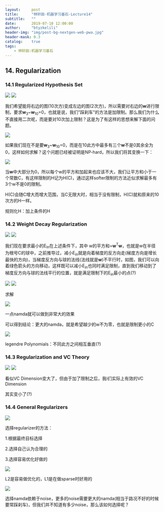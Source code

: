 ```yaml
---
layout:     post
title:      "林轩田-机器学习基石-Lecture14"
subtitle:   ""
date:       2019-07-10 12:00:00
author:     "btyzkelili"
header-img: "img/post-bg-nextgen-web-pwa.jpg"
header-mask: 0.3
catalog:    true
tags:
    - 林轩田:机器学习基石
---
```

## 14. Regularization

### 14.1 Regularized Hypothesis Set

![](/img/linxuant-jishi/14-1.PNG) 
![](/img/linxuant-jishi/14-2.PNG) 

我们希望能将右边的图(10次方)变成左边的图(2次方)，所以需要对右边的**w**进行限制，要求**w**<sub>3</sub>~**w**<sub>10</sub>=0，也就是说，我们"踩刹车"的方法是加限制。那么我们为什么不直接用二次呢，而是要对10次加上限制？这是为了有这样的思想来解下面的问题。

![](/img/linxuant-jishi/14-3.PNG) 

如果我们现在不是要**w**<sub>3</sub>~**w**<sub>10</sub>=0，而是在10此方中最多有三个**w**不是0其余全为0，这样如何求解？这个问题已经被证明是NP-hard，所以我们将其变换一下：

![](/img/linxuant-jishi/14-4.PNG) 

当**w**中大部分为0，所以每个w的平方和加起来也应该不大，我们让平方和小于一个常数C，有这样限制的H记为H(C)，通过这样softer限制的方法近似求解最多有3个w不是0的限制。

H(C)会随C增大而增大范围，当C无限大时，相当于没有限制，H(C)就和原来的10次方的H一样。

规则化H：加上条件的H

### 14.2 Weight Decay Regularization

![](/img/linxuant-jishi/14-5.PNG) 
![](/img/linxuant-jishi/14-6.PNG) 

我们现在要求最小的E<sub>in</sub>在上述条件下，其中 w的平方和=**w**<sup>T</sup>**w**，也就是w在半径为根号C的球中，之前推导过，减小E<sub>in</sub>就是向着梯度的反方向走(梯度方向是增长最快的方向)，当梯度反方向与球的法线(法线就是**w**)不平行时，如图，我们可以向着绿色箭头的方向移动，这样既可以减小E<sub>in</sub>也同时满足限制，直到我们移动到了梯度反方向与球的法线平行的位置，就是满足限制下的E<sub>in</sub>最小的点(?)

![](/img/linxuant-jishi/14-7.PNG) 
![](/img/linxuant-jishi/14-8.PNG) 

求解

![](/img/linxuant-jishi/14-9.PNG) 

一点namda就可以做到非常大的效果

可以得到结论：更大的namda，就是希望越少的w不为零，也就是限制更小的C

![](/img/linxuant-jishi/14-10.PNG) 

legendre Polynomials：不同此方之间相互垂直(?)

### 14.3 Regularization and VC Theory

![](/img/linxuant-jishi/14-11.PNG)
![](/img/linxuant-jishi/14-12.PNG)  

看似VC Dimension变大了，但由于加了限制之后，我i们实际上有效的VC Dimension

其实变小了(?)

### 14.4 General Regularizers

![](/img/linxuant-jishi/14-14.PNG) 

选择regularizer的方法：

1.根据最终目标选择

2.选择自己认为合理的

3.选择容易优化好做的

![](/img/linxuant-jishi/14-13.PNG) 

L2是容易做优化的，L1是在做sparse时好用的

![](/img/linxuant-jishi/14-15.PNG) 

选择namda依赖于noise，更多的noise需要更大的namda(相当于路况不好的时候要常踩刹车)，但我们并不知道有多少noise，那么该如何选择呢？


